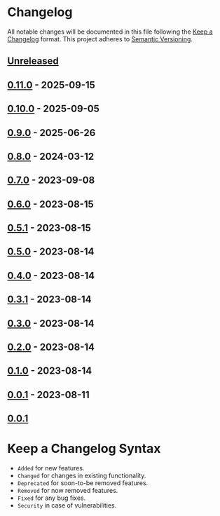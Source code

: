 # Changelog

All notable changes will be documented in this file following the [Keep a Changelog](https://keepachangelog.com/en/1.0.0/) 
format. This project adheres to [Semantic Versioning](https://semver.org/spec/v2.0.0.html).

## [Unreleased]

## [0.11.0] - 2025-09-15

## [0.10.0] - 2025-09-05

## [0.9.0] - 2025-06-26

## [0.8.0] - 2024-03-12

## [0.7.0] - 2023-09-08

## [0.6.0] - 2023-08-15

## [0.5.1] - 2023-08-15

## [0.5.0] - 2023-08-14

## [0.4.0] - 2023-08-14

## [0.3.1] - 2023-08-14

## [0.3.0] - 2023-08-14

## [0.2.0] - 2023-08-14

## [0.1.0] - 2023-08-14

## [0.0.1] - 2023-08-11

## [0.0.1]

# Keep a Changelog Syntax

- `Added` for new features.
- `Changed` for changes in existing functionality.
- `Deprecated` for soon-to-be removed features.
- `Removed` for now removed features.
- `Fixed` for any bug fixes. 
- `Security` in case of vulnerabilities.

[unreleased]: https://github.com/glhd/special/compare/0.11.0...HEAD
[0.11.0]: https://github.com/glhd/special/compare/0.10.0...0.11.0
[0.10.0]: https://github.com/glhd/special/compare/0.9.0...0.10.0
[0.9.0]: https://github.com/glhd/special/compare/0.8.0...0.9.0
[0.8.0]: https://github.com/glhd/special/compare/0.7.0...0.8.0
[0.7.0]: https://github.com/glhd/special/compare/0.6.0...0.7.0
[0.6.0]: https://github.com/glhd/special/compare/0.5.1...0.6.0
[0.5.1]: https://github.com/glhd/special/compare/0.5.0...0.5.1
[0.5.0]: https://github.com/glhd/special/compare/0.4.0...0.5.0
[0.4.0]: https://github.com/glhd/special/compare/0.3.1...0.4.0
[0.3.1]: https://github.com/glhd/special/compare/0.3.0...0.3.1
[0.3.0]: https://github.com/glhd/special/compare/0.2.0...0.3.0
[0.2.0]: https://github.com/glhd/special/compare/0.1.0...0.2.0
[0.1.0]: https://github.com/glhd/special/compare/0.0.1...0.1.0
[0.0.1]: https://github.com/glhd/special/compare/0.0.1...0.0.1
[0.0.1]: https://github.com/glhd/special/compare/0.0.1...0.0.1
